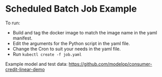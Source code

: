 # Scheduled Batch Job Example

To run:
* Build and tag the docker image to match the image name in the yaml manifest.
* Edit the arguments for the Python script in the yaml file.
* Change the Cron to suit your needs in the yaml file.
* Run `kubectl create -f job.yaml`

Example model and test data: https://github.com/modelop/consumer-credit-linear-demo
